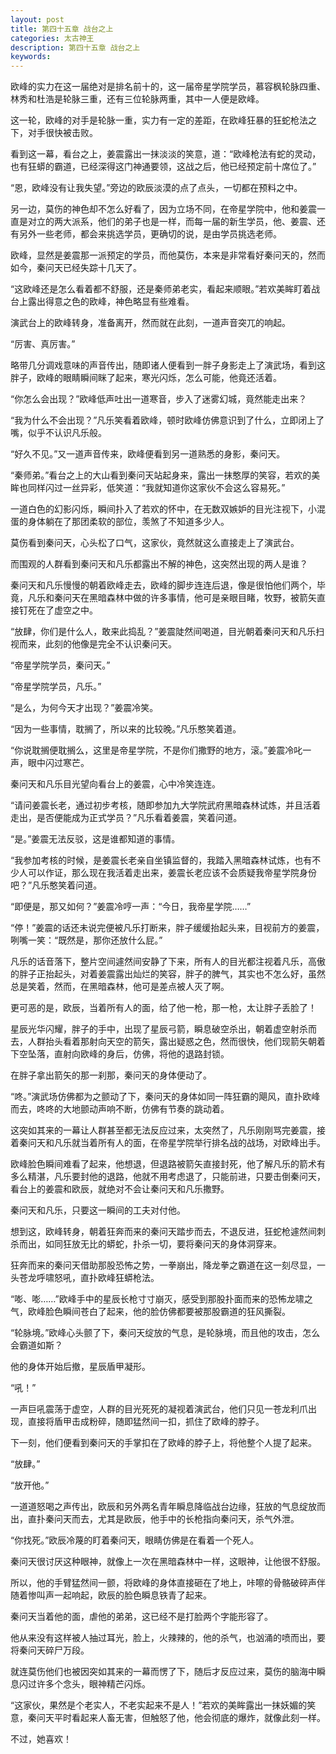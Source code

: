 ```yaml
---
layout: post
title: 第四十五章 战台之上
categories: 太古神王
description: 第四十五章 战台之上
keywords:
---
```


欧峰的实力在这一届绝对是排名前十的，这一届帝星学院学员，慕容枫轮脉四重、林秀和杜浩是轮脉三重，还有三位轮脉两重，其中一人便是欧峰。

这一轮，欧峰的对手是轮脉一重，实力有一定的差距，在欧峰狂暴的狂蛇枪法之下，对手很快被击败。

看到这一幕，看台之上，姜震露出一抹淡淡的笑意，道：“欧峰枪法有蛇的灵动，也有狂蟒的霸道，已经深得这门神通要领，这战之后，他已经预定前十席位了。”

“恩，欧峰没有让我失望。”旁边的欧辰淡漠的点了点头，一切都在预料之中。

另一边，莫伤的神色却不怎么好看了，因为立场不同，在帝星学院中，他和姜震一直是对立的两大派系，他们的弟子也是一样，而每一届的新生学员，他、姜震、还有另外一些老师，都会来挑选学员，更确切的说，是由学员挑选老师。

欧峰，显然是姜震那一派预定的学员，而他莫伤，本来是非常看好秦问天的，然而如今，秦问天已经失踪十几天了。

“这欧峰还是怎么看着都不舒服，还是秦师弟老实，看起来顺眼。”若欢美眸盯着战台上露出得意之色的欧峰，神色略显有些难看。

演武台上的欧峰转身，准备离开，然而就在此刻，一道声音突兀的响起。

“厉害、真厉害。”

略带几分调戏意味的声音传出，随即诸人便看到一胖子身影走上了演武场，看到这胖子，欧峰的眼睛瞬间眯了起来，寒光闪烁，怎么可能，他竟还活着。

“你怎么会出现？”欧峰低声吐出一道寒音，步入了迷雾幻城，竟然能走出来？

“我为什么不会出现？”凡乐笑看着欧峰，顿时欧峰仿佛意识到了什么，立即闭上了嘴，似乎不认识凡乐般。

“好久不见。”又一道声音传来，欧峰便看到另一道熟悉的身影，秦问天。

“秦师弟。”看台之上的大山看到秦问天站起身来，露出一抹憨厚的笑容，若欢的美眸也同样闪过一丝异彩，低笑道：“我就知道你这家伙不会这么容易死。”

一道白色的幻影闪烁，瞬间扑入了若欢的怀中，在无数双嫉妒的目光注视下，小混蛋的身体躺在了那团柔软的部位，羡煞了不知道多少人。

莫伤看到秦问天，心头松了口气，这家伙，竟然就这么直接走上了演武台。

而围观的人群看到秦问天和凡乐都露出不解的神色，这突然出现的两人是谁？

秦问天和凡乐慢慢的朝着欧峰走去，欧峰的脚步连连后退，像是很怕他们两个，毕竟，凡乐和秦问天在黑暗森林中做的许多事情，他可是亲眼目睹，牧野，被箭矢直接钉死在了虚空之中。

“放肆，你们是什么人，敢来此捣乱？”姜震陡然间喝道，目光朝着秦问天和凡乐扫视而来，此刻的他像是完全不认识秦问天。

“帝星学院学员，秦问天。”

“帝星学院学员，凡乐。”

“是么，为何今天才出现？”姜震冷笑。

“因为一些事情，耽搁了，所以来的比较晚。”凡乐憨笑着道。

“你说耽搁便耽搁么，这里是帝星学院，不是你们撒野的地方，滚。”姜震冷叱一声，眼中闪过寒芒。

秦问天和凡乐目光望向看台上的姜震，心中冷笑连连。

“请问姜震长老，通过初步考核，随即参加九大学院武府黑暗森林试炼，并且活着走出，是否便能成为正式学员？”凡乐看着姜震，笑着问道。

“是。”姜震无法反驳，这是谁都知道的事情。

“我参加考核的时候，是姜震长老亲自坐镇监督的，我踏入黑暗森林试炼，也有不少人可以作证，那么现在我活着走出来，姜震长老应该不会质疑我帝星学院身份吧？”凡乐憨笑着问道。

“即便是，那又如何？”姜震冷哼一声：“今日，我帝星学院……”

“停！”姜震的话还未说完便被凡乐打断来，胖子缓缓抬起头来，目视前方的姜震，咧嘴一笑：“既然是，那你还放什么屁。”

凡乐的话音落下，整片空间遽然间安静了下来，所有人的目光都注视着凡乐，高傲的胖子正抬起头，对着姜震露出灿烂的笑容，胖子的脾气，其实也不怎么好，虽然总是笑着，然而，在黑暗森林，他可是差点被人灭了啊。

更可恶的是，欧辰，当着所有人的面，给了他一枪，那一枪，太让胖子丢脸了！

星辰光华闪耀，胖子的手中，出现了星辰弓箭，瞬息破空杀出，朝着虚空射杀而去，人群抬头看着那射向天空的箭矢，露出疑惑之色，然而很快，他们现箭矢朝着下空坠落，直射向欧峰的身后，仿佛，将他的退路封锁。

在胖子拿出箭矢的那一刹那，秦问天的身体便动了。

“咚。”演武场仿佛都为之颤动了下，秦问天的身体如同一阵狂霸的飓风，直扑欧峰而去，咚咚的大地颤动声响不断，仿佛有节奏的跳动着。

这突如其来的一幕让人群甚至都无法反应过来，太突然了，凡乐刚刚骂完姜震，接着秦问天和凡乐就当着所有人的面，在帝星学院举行排名战的战场，对欧峰出手。

欧峰脸色瞬间难看了起来，他想退，但退路被箭矢直接封死，他了解凡乐的箭术有多么精湛，凡乐要封他的退路，他就不用考虑退了，只能前进，只要击倒秦问天，看台上的姜震和欧辰，就绝对不会让秦问天和凡乐撒野。

秦问天和凡乐，只要这一瞬间的工夫对付他。

想到这，欧峰转身，朝着狂奔而来的秦问天踏步而去，不退反进，狂蛇枪遽然间刺杀而出，如同狂放无比的蟒蛇，扑杀一切，要将秦问天的身体洞穿来。

狂奔而来的秦问天借助那股恐怖之势，一拳崩出，降龙拳之霸道在这一刻尽显，一头苍龙呼啸怒吼，直扑欧峰狂蟒枪法。

“嘭、嘭……”欧峰手中的星辰长枪寸寸崩灭，感受到那股扑面而来的恐怖龙啸之气，欧峰脸色瞬间苍白了起来，他的脸仿佛都要被那股霸道的狂风撕裂。

“轮脉境。”欧峰心头颤了下，秦问天绽放的气息，是轮脉境，而且他的攻击，怎么会霸道如斯？

他的身体开始后撤，星辰盾甲凝形。

“吼！”

一声巨吼震荡于虚空，人群的目光死死的凝视着演武台，他们只见一苍龙利爪出现，直接将盾甲击成粉碎，随即猛然间一扣，抓住了欧峰的脖子。

下一刻，他们便看到秦问天的手掌扣在了欧峰的脖子上，将他整个人提了起来。

“放肆。”

“放开他。”

一道道怒喝之声传出，欧辰和另外两名青年瞬息降临战台边缘，狂放的气息绽放而出，直扑秦问天而去，尤其是欧辰，他手中的长枪指向秦问天，杀气外泄。

“你找死。”欧辰冷蔑的盯着秦问天，眼睛仿佛是在看着一个死人。

秦问天很讨厌这种眼神，就像上一次在黑暗森林中一样，这眼神，让他很不舒服。

所以，他的手臂猛然间一颤，将欧峰的身体直接砸在了地上，咔嚓的骨骼破碎声伴随着惨叫声一起响起，欧辰的脸色瞬息铁青了起来。

秦问天当着他的面，虐他的弟弟，这已经不是打脸两个字能形容了。

他从来没有这样被人抽过耳光，脸上，火辣辣的，他的杀气，也汹涌的喷而出，要将秦问天碎尸万段。

就连莫伤他们也被因突如其来的一幕而愣了下，随后才反应过来，莫伤的脑海中瞬息闪过许多个念头，眼神精芒闪烁。

“这家伙，果然是个老实人，不老实起来不是人！”若欢的美眸露出一抹妖媚的笑意，秦问天平时看起来人畜无害，但触怒了他，他会彻底的爆炸，就像此刻一样。

不过，她喜欢！
